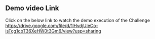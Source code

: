 ## Demo video Link
Click on the below link to watch the demo execution of the Challenge
https://drive.google.com/file/d/1lHvdjUleCo-isTcg1cbT36XeHW0t3Gm6/view?usp=sharing